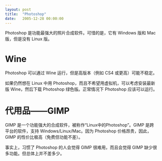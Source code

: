 ```yaml
---
layout: post
title:  "Photoshop"
date:   2005-12-28 00:00:00
---
```


Photoshop 是功能最强大的照片合成软件。可惜的是，它有 Windows 版和 Mac 版，但是没有 Linux 版。

# Wine

Photoshop 可以通过 Wine 运行，但是高版本（例如 CS4 或更高）可能不稳定。

如果仍然想在 Linux 中用 Photoshop，而且不希望用虚拟机，可以考虑安装最新版 Wine，然后下载 Photoshop 绿色版。正常情况下 Photoshop 应该可以运行。

# 代用品——GIMP

GIMP 是一个功能强大的合成软件，被称作“Linux中的Photoshop”。GIMP 是跨平台的软件，支持 Windows/Linux/Mac。因为 Photoshop 价格昂贵，因此，GIMP 的性价比极高（免费但功能不差）。

事实上，习惯了 Photoshop 的人会觉得 GIMP 很难用，而且会觉得 GIMP 缺少很多功能。但总体上并不差多少。
